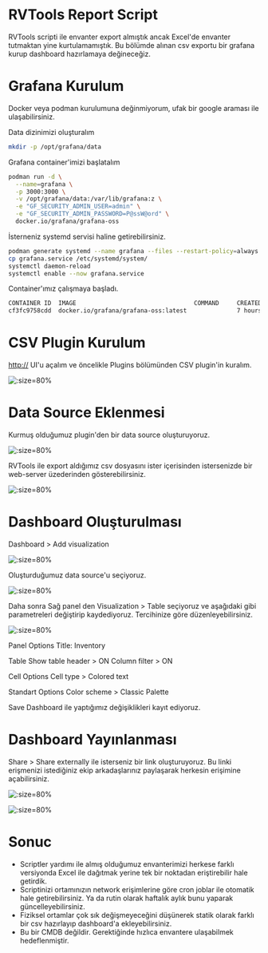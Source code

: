 # RVTools Report Script

RVTools scripti ile envanter export almıştık ancak Excel'de envanter tutmaktan yine kurtulamamıştık. Bu bölümde alınan csv exportu bir grafana kurup dashboard hazırlamaya değineceğiz.

# Grafana Kurulum
Docker veya podman kurulumuna değinmiyorum, ufak bir google araması ile ulaşabilirsiniz.

Data dizinimizi oluşturalım

```bash
mkdir -p /opt/grafana/data
```

Grafana container'imizi başlatalım
```bash
podman run -d \
  --name=grafana \
  -p 3000:3000 \
  -v /opt/grafana/data:/var/lib/grafana:z \
  -e "GF_SECURITY_ADMIN_USER=admin" \
  -e "GF_SECURITY_ADMIN_PASSWORD=P@ssW@ord" \
  docker.io/grafana/grafana-oss
```

İsterneniz systemd servisi haline getirebilirsiniz.

```bash
podman generate systemd --name grafana --files --restart-policy=always
cp grafana.service /etc/systemd/system/
systemctl daemon-reload
systemctl enable --now grafana.service
```


Container'ımız çalışmaya başladı. 

```bash
CONTAINER ID  IMAGE                                 COMMAND     CREATED      STATUS        PORTS                   NAMES
cf3fc9758cdd  docker.io/grafana/grafana-oss:latest              7 hours ago  Up 2 seconds  0.0.0.0:3000->3000/tcp  grafana
```
# CSV Plugin Kurulum

[http://](http://10.1.1.1:3000/) UI'u açalım ve öncelikle Plugins bölümünden CSV plugin'in kuralım.

![](./img/grafana1.png? ':size=80%')


# Data Source Eklenmesi
Kurmuş olduğumuz plugin'den bir data source oluşturuyoruz. 

![](./img/grafana2.png? ':size=80%')

RVTools  ile export aldığımız csv dosyasını ister içerisinden istersenizde bir web-server üzederinden gösterebilirsiniz.

![](./img/grafana3.png? ':size=80%')

# Dashboard Oluşturulması

Dashboard > Add visualization

![](./img/grafana4.png? ':size=80%')

Oluşturduğumuz data source'u seçiyoruz.

![](./img/grafana5.png? ':size=80%')

Daha sonra Sağ panel den Visualization > Table seçiyoruz ve aşağıdaki gibi parametreleri değiştirip kaydediyoruz. Tercihinize göre düzenleyebilirsiniz.

![](./img/grafana6.png? ':size=80%')


Panel Options
Title: Inventory

Table
Show table header  > ON
Column filter > ON

Cell Options
Cell type > Colored text

Standart Options
Color scheme > Classic Palette


Save Dashboard ile yaptığımız değişiklikleri kayıt ediyoruz.

# Dashboard Yayınlanması

Share > Share externally ile isterseniz bir link oluşturuyoruz. Bu linki erişmenizi istediğiniz ekip arkadaşlarınız paylaşarak herkesin erişimine açabilirsiniz.

![](./img/grafana7.png? ':size=80%')

![](./img/grafana_final.png? ':size=80%')


# Sonuc

* Scriptler yardımı ile almış olduğumuz envanterimizi herkese farklı versiyonda Excel ile dağıtmak yerine tek bir noktadan eriştirebilir hale getirdik.
* Scriptinizi ortamınızın network erişimlerine göre cron joblar ile otomatik hale getirebilirsiniz. Ya da rutin olarak haftalık aylık bunu yaparak güncelleyebilirsiniz.
* Fiziksel ortamlar çok sık değişmeyeceğini düşünerek statik olarak farklı bir csv hazırlayıp dashboard'a ekleyebilirsiniz.
* Bu bir CMDB değildir. Gerektiğinde hızlıca envantere ulaşabilmek hedeflenmiştir. 


